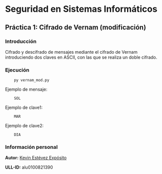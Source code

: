 # Seguridad en Sistemas Informáticos

## Práctica 1: Cifrado de Vernam (modificación) 

### Introducción

Cifrado y descifrado de mensajes mediante el cifrado de Vernam introduciendo dos claves en ASCII, con las que se realiza un doble cifrado.

### Ejecución

~~~
    py vernam_mod.py
~~~

Ejemplo de mensaje:

~~~
    SOL
~~~

Ejemplo de clave1:

~~~
    MAR
~~~

Ejemplo de clave2:

~~~
    DIA
~~~

### Información personal

**Autor:** [Kevin Estévez Expósito](https://alu0100821390.github.io/)

**ULL-ID:** alu0100821390
